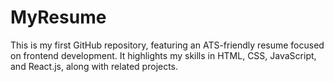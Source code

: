 # MyResume
This is my first GitHub repository, featuring an ATS-friendly resume focused on frontend development. It highlights my skills in HTML, CSS, JavaScript, and React.js, along with related projects.
